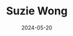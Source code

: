 ---
title: Suzie Wong
address:
date: 2024-05-20
ratings:
- 3
tags:
- chinois 
cover: P1004580_export
---